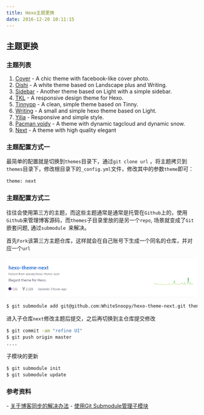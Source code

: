 ```yaml
---
title: Hexo主题更换
date: 2016-12-20 10:11:15
---
```




## 主题更换

### 主题列表

1. [Cover](https://github.com/daisygao/hexo-themes-cover) - A chic theme with facebook-like cover photo.
2. [Oishi](https://github.com/henryhuang/oishi) - A white theme based on Landscape plus and Writing.
3. [Sidebar](https://github.com/hardywu/hexo-theme-sidebar) - Another theme based on Light with a simple sidebar.
4. [TKL](https://github.com/SuperKieran/TKL) - A responsive design theme for Hexo. 
5. [Tinnypp](https://github.com/levonlin/Tinnypp) - A clean, simple theme based on Tinny.
6. [Writing](https://github.com/yunlzheng/hexo-themes-writing) - A small and simple hexo theme based on Light.
7. [Yilia](https://github.com/litten/hexo-theme-yilia) - Responsive and simple style.
8. [Pacman voidy](https://github.com/Voidly/pacman) - A theme with dynamic tagcloud and dynamic snow.
9. [Next](https://github.com/iissnan/hexo-theme-next) - A theme with high quality elegant 

### 主题配置方式一

最简单的配置就是切换到`themes`目录下，通过`git clone url` ，将主题拷贝到`themes`目录下，修改根目录下的`_config.yml`文件，修改其中的参数`theme`即可：

```bash
theme: next
```


### 主题配置方式二

往往会使用第三方的主题，而这些主题通常是通常是托管在`Github`上的，使用`Github`来管理博客源码，而`themes`子目录里放的是另一个`repo`, 场景就变成了`Git`嵌套问题, 通过`submodule `来解决。

首先`Fork`该第三方主题仓库，这样就会在自己账号下生成一个同名的仓库，并对应一个`url`

<img src="/images/fork_next.png" width = 100% height = 50% align = center>

```bash
$ git submodule add git@github.com:WhiteSnoopy/hexo-theme-next.git themes/next
```

进入子仓库`next`修改主题后提交，之后再切换到主仓库提交修改

```bash
$ git commit -am "refine UI"
$ git push origin master
....
```

子模块的更新

```bash
$ git submodule init
$ git submodule update
```



### 参考资料

- [关于博客同步的解决办法](http://devtian.me/2015/03/17/blog-sync-solution/)
- [使用Git Submodule管理子模块](https://segmentfault.com/a/1190000003076028)

















